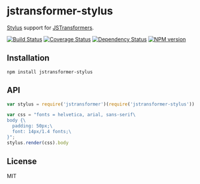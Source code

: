 # jstransformer-stylus

[Stylus](https://learnboost.github.io/stylus/) support for [JSTransformers](http://github.com/jstransformers/jstransformer-stylus).

[![Build Status](https://img.shields.io/travis/jstransformers/jstransformer-stylus/master.svg)](https://travis-ci.org/jstransformers/jstransformer-stylus)
[![Coverage Status](https://img.shields.io/coveralls/jstransformers/jstransformer-stylus/master.svg)](https://coveralls.io/r/jstransformers/jstransformer-stylus?branch=master)
[![Dependency Status](https://img.shields.io/david/jstransformers/jstransformer-stylus/master.svg)](http://david-dm.org/jstransformers/jstransformer-stylus)
[![NPM version](https://img.shields.io/npm/v/jstransformer-stylus.svg)](https://www.npmjs.org/package/jstransformer-stylus)

## Installation

    npm install jstransformer-stylus

## API

```js
var stylus = require('jstransformer')(require('jstransformer-stylus'))

var css = "fonts = helvetica, arial, sans-serif\
body {\
  padding: 50px;\
  font: 14px/1.4 fonts;\
}";
stylus.render(css).body
```

## License

MIT
